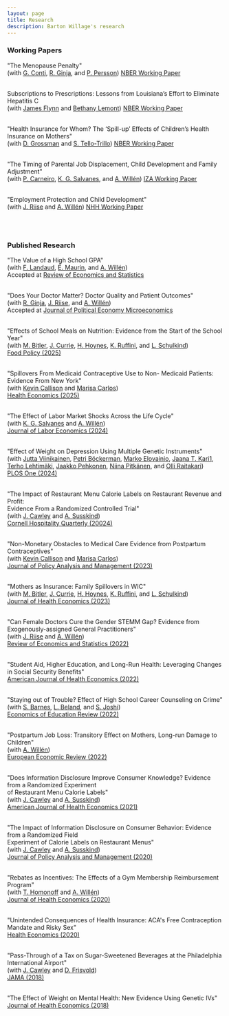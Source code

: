```yaml
---
layout: page
title: Research
description: Barton Willage's research
---
```



### Working Papers

"The Menopause Penalty"<br>
(with [G. Conti](http://gabriellaconti.org), [R. Ginja](https://sites.google.com/site/rcginja/), and [P. Persson](https://web.stanford.edu/~perssonp/))
[NBER Working Paper](https://www.nber.org/papers/w33621)
<br><br>

Subscriptions to Prescriptions: Lessons from Louisiana’s Effort to Eliminate Hepatitis C<br>
(with [James Flynn](https://sites.google.com/colorado.edu/james-flynn) and [Bethany Lemont](https://sites.google.com/view/bethanylemont))
[NBER Working Paper](https://www.nber.org/papers/w33617)
<br><br>

"Health Insurance for Whom? The ‘Spill-up’ Effects of Children’s Health Insurance on Mothers"<br>
(with [D. Grossman](https://sites.google.com/view/danielgrossman/home) and [S. Tello-Trillo](https://sebastiantellotrillo.com/))
[NBER Working Paper](https://www.nber.org/papers/w29661)
<br><br>

"The Timing of Parental Job Displacement, Child Development and Family Adjustment"<br>
(with [P. Carneiro](https://www.ucl.ac.uk/~uctppca/), [K. G. Salvanes](https://sites.google.com/view/kjellsalvanes/home), and [A. Willén](https://www.alexanderwillen.com/))
[IZA Working Paper](https://docs.iza.org/dp15630.pdf)
<br><br>

"Employment Protection and Child Development"<br>
(with [J. Riise](https://sites.google.com/site/riisejulie) and [A. Willén](https://www.alexanderwillen.com/))
[NHH Working Paper](https://swopec.hhs.se/nhheco/abs/nhheco2022_019.htm)
<br><br>



<br>

### Published Research

"The Value of a High School GPA"<br>
(with [F. Landaud](https://sites.google.com/view/fannylandaud/home?authuser=0),  [É. Maurin](https://www.parisschoolofeconomics.eu/en/maurin-eric/), and [A. Willén](https://www.alexanderwillen.com/))<br>
Accepted at [Review of Economics and Statistics](https://doi.org/10.1162/rest_a_01422)
<br><br>

"Does Your Doctor Matter? Doctor Quality and Patient Outcomes"<br>
(with [R. Ginja](https://sites.google.com/site/rcginja/), [J. Riise](https://sites.google.com/site/riisejulie), and [A. Willén](https://www.alexanderwillen.com/))<br>
Accepted at [Journal of Political Economy Microeconomics](https://www.journals.uchicago.edu/doi/10.1086/732838)
<br><br>

"Effects of School Meals on Nutrition: Evidence from the Start of the School Year"<br>
(with [M. Bitler](https://sites.google.com/site/mbitler), [J. Currie](https://scholar.princeton.edu/jcurrie/home), [H. Hoynes](https://gspp.berkeley.edu/directories/faculty/hilary-hoynes), [K. Ruffini](https://sites.google.com/view/kristaruffini/), and [L. Schulkind](http://lisaschulkind.weebly.com/))<br>
[Food Policy (2025)](https://www.sciencedirect.com/science/article/pii/S030691922500106X)
<br><br>

"Spillovers From Medicaid Contraceptive Use to Non- Medicaid Patients: Evidence From New York"<br>
(with [Kevin Callison](https://sph.tulane.edu/hpm/kevin-callison) and [Marisa Carlos](https://www.analysisgroup.com/experts-and-consultants/managers/marisa-carlos/))<br>
[Health Economics (2025)](https://doi.org/10.1002/hec.4945)
<br><br>

"The Effect of Labor Market Shocks Across the Life Cycle"<br>
(with [K. G. Salvanes](https://sites.google.com/view/kjellsalvanes/home) and [A. Willén](https://www.alexanderwillen.com/))<br>
[Journal of Labor Economics (2024)](https://www.journals.uchicago.edu/doi/10.1086/722086)<br><br>

"Effect of Weight on Depression Using Multiple Genetic Instruments"<br>
(with [Jutta Viinikainen](https://www.jyu.fi/fi/henkilot/jutta-viinikainen), [Petri Böckerman](https://www.petribockerman.fi/), [Marko Elovainio](https://researchportal.helsinki.fi/en/persons/marko-elovainio), [Jaana T. Kari1](https://www.jyu.fi/fi/henkilot/jaana-kari), <br> [Terho Lehtimäki](https://www.tuni.fi/en/terho-lehtimaki), [Jaakko Pehkonen](https://www.jyu.fi/fi/henkilot/jaakko-pehkonen), [Niina Pitkänen](https://www.utu.fi/en/people/niina-pitkanen?sort_by=field_publication_date_value&page=5), and [Olli Raitakari](https://www.utu.fi/en/people/olli-raitakari))<br>
[PLOS One (2024)](https://journals.plos.org/plosone/article?id=10.1371/journal.pone.0297594)<br><br>

"The Impact of Restaurant Menu Calorie Labels on Restaurant Revenue and Profit: <br> Evidence From a Randomized Controlled Trial"<br>
(with [J. Cawley](https://www.human.cornell.edu/people/jhc38) and [A. Susskind](https://sha.cornell.edu/faculty-research/faculty/ams76))<br>
[Cornell Hospitality Quarterly (20024)](https://doi.org/10.1177/19389655231214746)
<br><br>

"Non-Monetary Obstacles to Medical Care Evidence from Postpartum Contraceptives"<br>
(with [Kevin Callison](https://sph.tulane.edu/hpm/kevin-callison) and [Marisa Carlos](https://www.analysisgroup.com/experts-and-consultants/managers/marisa-carlos/))<br>
[Journal of Policy Analysis and Management (2023)](https://onlinelibrary.wiley.com/doi/10.1002/pam.22504)<br><br>

"Mothers as Insurance: Family Spillovers in WIC"<br>
(with [M. Bitler](https://sites.google.com/site/mbitler), [J. Currie](https://scholar.princeton.edu/jcurrie/home), [H. Hoynes](https://gspp.berkeley.edu/directories/faculty/hilary-hoynes), [K. Ruffini](https://sites.google.com/view/kristaruffini/), and [L. Schulkind](http://lisaschulkind.weebly.com/))<br>
[Journal of Health Economics (2023)](https://doi.org/10.1016/j.jhealeco.2023.102784)<br><br>

"Can Female Doctors Cure the Gender STEMM Gap? Evidence from Exogenously-assigned General Practitioners"<br>
(with [J. Riise](https://sites.google.com/site/riisejulie) and [A. Willén](https://www.alexanderwillen.com/)) <br>
[Review of Economics and Statistics (2022)](https://doi.org/10.1162/rest_a_00975)  <br><br>

"Student Aid, Higher Education, and Long-Run Health: Leveraging Changes in Social Security Benefits"<br>
[American Journal of Health Economics (2022)](https://www.journals.uchicago.edu/doi/10.1086/721567)
<br><br>

"Staying out of Trouble? Effect of High School Career Counseling on Crime"<br>
(with [S. Barnes](https://blancocenter.louisiana.edu/about-us/center-staff),  [L. Beland](https://www.lpbeland.com/), and [S. Joshi](https://sites.google.com/view/swarupjoshi/home?authuser=0))<br>
[Economics of Education Review (2022)](https://www.sciencedirect.com/science/article/pii/S0272775722000991)
 <br><br>

"Postpartum Job Loss: Transitory Effect on Mothers, Long-run Damage to Children"<br>
(with [A. Willén](https://www.alexanderwillen.com/))<br>
[European Economic Review (2022)](https://www.sciencedirect.com/science/article/pii/S0014292122001751)
<br><br>

"Does Information Disclosure Improve Consumer Knowledge? Evidence from a Randomized Experiment <br>of Restaurant Menu Calorie Labels"<br>
(with [J. Cawley](https://www.human.cornell.edu/people/jhc38) and [A. Susskind](https://sha.cornell.edu/faculty-research/faculty/ams76))<br>
[American Journal of Health Economics (2021)](https://doi.org/10.1086/714987)
<br><br>

"The Impact of Information Disclosure on Consumer Behavior: Evidence from a Randomized Field <br>Experiment of Calorie Labels on Restaurant Menus"<br>
(with [J. Cawley](https://www.human.cornell.edu/people/jhc38) and [A. Susskind](https://sha.cornell.edu/faculty-research/faculty/ams76))<br>
[Journal of Policy Analysis and Management (2020)](https://onlinelibrary.wiley.com/doi/10.1002/pam.22219)
<br><br>

"Rebates as Incentives: The Effects of a Gym Membership Reimbursement Program"<br>
(with [T. Homonoff](https://wagner.nyu.edu/community/faculty/tatiana-homonoff) and [A. Willén](https://www.alexanderwillen.com/))<br>
[Journal of Health Economics (2020)](https://www.sciencedirect.com/science/article/pii/S0167629619310367)
<br><br>

"Unintended Consequences of Health Insurance: ACA's Free Contraception Mandate and Risky Sex"<br>
[Health Economics (2020)](https://onlinelibrary.wiley.com/doi/full/10.1002/hec.3967?af=R)
<br><br>

"Pass-Through of a Tax on Sugar-Sweetened Beverages at the Philadelphia International Airport"<br>
(with [J. Cawley](https://www.human.cornell.edu/people/jhc38) and [D. Frisvold](https://www.biz.uiowa.edu/frisvold/))<br>
[JAMA (2018)](https://jamanetwork.com/journals/jama/fullarticle/2660167)
<br><br>

"The Effect of Weight on Mental Health: New Evidence Using Genetic IVs"<br>
[Journal of Health Economics (2018)](https://www.sciencedirect.com/science/article/pii/S0167629617303223)
<br><br>












<!--[click here for the most recent version of the paper]({{ BASE_PATH}}/pages/working_papers/sample-working-paper.pdf)


<!-- Note: this is how to write a comment in HTML. Everything in here won't show up on your webpage.-->

<!--
To increase the size of the title, use fewer # in front of the paper title.
To decrease the size of the title, use more #. 
To remove the italics, remove the * before and after the description
To remove the underline from the title, remove the <u> tags (<u> and </u>)
-->
